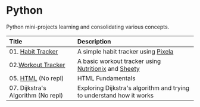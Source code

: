 # Python

Python mini-projects learning and consolidating various concepts.

| Title                                                                              | Description                                                                                                |
| :--------------------------------------------------------------------------------- | :--------------------------------------------------------------------------------------------------------- |
| 01. [Habit Tracker](https://replit.com/@zan-clifton/habit-tracker?v=1)             | A simple habit tracker using [Pixela](https://pixe.la/)                                                    |
| 02.[Workout Tracker](https://replit.com/@zan-clifton/Workout-Tracker?v=1)          | A basic workout tracker using [Nutritionix](https://www.nutritionix.com/) and [Sheety](https://sheety.co/) |
| 05. [HTML](https://github.com/zan-clifton-jisc/python/tree/main/05-html) (No repl) | HTML Fundamentals                                                                                          |
| 07. Dijkstra's Algorithm (No repl)                                                 | Exploring Dijkstra's algorithm and trying to understand how it works                                       |

